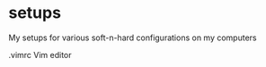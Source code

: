 setups
======

My setups for various soft-n-hard configurations on my computers

.vimrc       Vim editor

